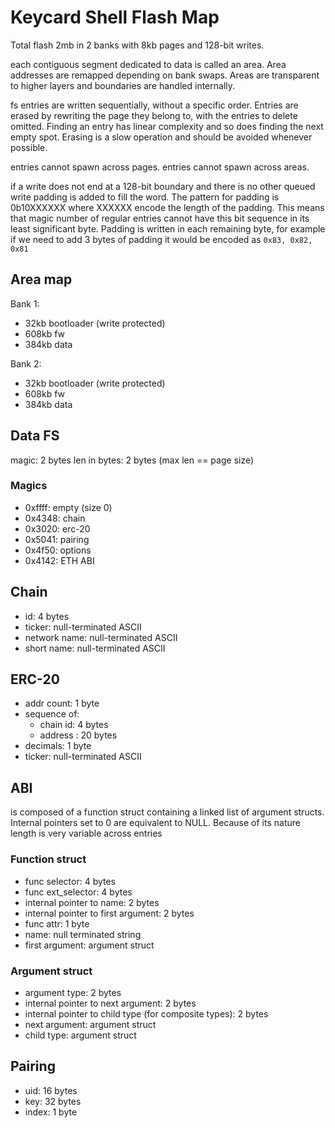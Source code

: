 # Keycard Shell Flash Map

Total flash 2mb in 2 banks with 8kb pages and 128-bit writes.

each contiguous segment dedicated to data is called an area. Area addresses are remapped depending on bank swaps. Areas are transparent to higher layers and boundaries are handled internally.

fs entries are written sequentially, without a specific order. Entries are erased by rewriting the page they belong to, with the entries to delete omitted. Finding an entry has linear complexity and so does finding the next empty spot. Erasing is a slow operation and should be avoided whenever possible.

entries cannot spawn across pages. entries cannot spawn across areas.

if a write does not end at a 128-bit boundary and there is no other queued write padding is added to fill the word. The pattern for padding is 0b10XXXXXX where XXXXXX encode the length of the padding. This means that magic number of regular entries cannot have this bit sequence in its least significant byte. Padding is written in each remaining byte, for example if we need to add 3 bytes of padding it would be encoded as `0x83, 0x82, 0x81`

## Area map

Bank 1:

- 32kb bootloader (write protected)
- 608kb fw
- 384kb data

Bank 2:

- 32kb bootloader (write protected)
- 608kb fw
- 384kb data

## Data FS

magic: 2 bytes
len in bytes: 2 bytes (max len == page size)

### Magics

- 0xffff: empty (size 0)
- 0x4348: chain
- 0x3020: erc-20
- 0x5041: pairing
- 0x4f50: options
- 0x4142: ETH ABI

## Chain

- id: 4 bytes
- ticker: null-terminated ASCII
- network name: null-terminated ASCII
- short name: null-terminated ASCII

## ERC-20

- addr count: 1 byte
- sequence of:
  - chain id: 4 bytes
  - address : 20 bytes
- decimals: 1 byte
- ticker: null-terminated ASCII

## ABI

is composed of a function struct containing a linked list of argument structs. Internal pointers set to 0 are equivalent to NULL. Because of its nature length is very variable across entries

### Function struct

- func selector: 4 bytes
- func ext_selector: 4 bytes
- internal pointer to name: 2 bytes
- internal pointer to first argument: 2 bytes
- func attr: 1 byte
- name: null terminated string
- first argument: argument struct

### Argument struct

- argument type: 2 bytes
- internal pointer to next argument: 2 bytes
- internal pointer to child type (for composite types): 2 bytes
- next argument: argument struct
- child type: argument struct

## Pairing

- uid: 16 bytes
- key: 32 bytes
- index: 1 byte
